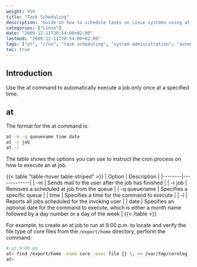 ```yaml
---
weight: 999
title: "Task Scheduling"
description: "Guide on how to schedule tasks on Linux systems using at and cron utilities"
categories: ["Linux"]
date: "2009-12-11T20:54:00+02:00"
lastmod: "2009-12-11T20:54:00+02:00"
tags: ["at", "cron", "task scheduling", "system administration", "automation"]
toc: true
---
```


## Introduction

Use the at command to automatically execute a job only once at a specified time.

## at

The format for the at command is:

```bash
at -m -q queuename time date
at -r job
at -l
```

The table shows the options you can use to instruct the cron process on how to execute an at job.

{{< table "table-hover table-striped" >}}
| Option | Description |
|--------|-------------|
| -m | Sends mail to the user after the job has finished |
| -r job | Removes a scheduled at job from the queue |
| -q queuename | Specifies a specific queue |
| time | Specifies a time for the command to execute |
| -l | Reports all jobs scheduled for the invoking user |
| date | Specifies an optional date for the command to execute, which is either a month name followed by a day number or a day of the week |
{{< /table >}}

For example, to create an at job to run at 9:00 p.m. to locate and verify the file type of core files from the `/export/home` directory, perform the command:

```bash
# at 9:00 pm
at> find /export/home -name core -exec file {} \; >> /var/tmp/corelog
at> 
